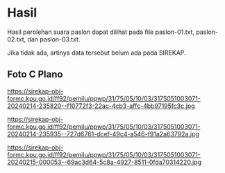 # Hasil

Hasil perolehan suara paslon dapat dilihat pada file paslon-01.txt, paslon-02.txt, dan paslon-03.txt.

Jika tidak ada, artinya data tersebut belum ada pada SIREKAP.

## Foto C Plano

https://sirekap-obj-formc.kpu.go.id/ff92/pemilu/ppwp/31/75/05/10/03/3175051003071-20240214-235820--f10772f3-22ac-4cb3-affc-4bb97195fc3c.jpg

https://sirekap-obj-formc.kpu.go.id/ff92/pemilu/ppwp/31/75/05/10/03/3175051003071-20240214-235935--727d6761-dcef-49c4-a546-f91a2a63792a.jpg

https://sirekap-obj-formc.kpu.go.id/ff92/pemilu/ppwp/31/75/05/10/03/3175051003071-20240215-000053--69ac3d64-5c8a-4927-8511-0fda70314220.jpg
